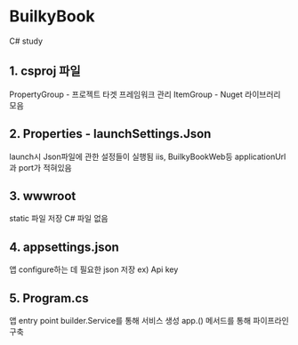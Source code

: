 # BuilkyBook
C# study


## 1. csproj 파일
PropertyGroup - 프로젝트 타겟 프레임워크 관리
ItemGroup - Nuget 라이브러리 모음

## 2. Properties - launchSettings.Json
launch시 Json파일에 관한 설정들이 실행됨
iis, BuilkyBookWeb등 applicationUrl과 port가 적혀있음

## 3. wwwroot
static 파일 저장
C# 파일 없음

## 4. appsettings.json
앱 configure하는 데 필요한 json 저장
ex) Api key


## 5. Program.cs
앱 entry point
builder.Service를 통해 서비스 생성
app.() 메서드를 통해 파이프라인 구축

